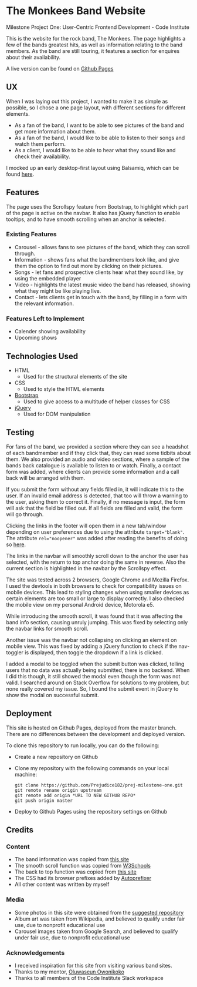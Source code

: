 # The Monkees Band Website

Milestone Project One: User-Centric Frontend Development - Code Institute

This is the website for the rock band, The Monkees. The page highlights a few of the bands greatest hits, as well as information relating to the band members. As the band are still touring, it features a section for enquires about their availability.

A live version can be found on [Github Pages](https://prejudice182.github.io/prej-milestone-one/)

## UX

When I was laying out this project, I wanted to make it as simple as possible, so I chose a one page layout, with different sections for different elements.

- As a fan of the band, I want to be able to see pictures of the band and get more information about them.
- As a fan of the band, I would like to be able to listen to their songs and watch them perform.
- As a client, I would like to be able to hear what they sound like and check their availability.

I mocked up an early desktop-first layout using Balsamiq, which can be found [here](https://github.com/Prejudice182/prej-milestone-one/blob/master/assets/mockups/MilestoneProjectOne.png).

## Features

The page uses the Scrollspy feature from Bootstrap, to highlight which part of the page is active on the navbar. It also has jQuery function to enable tooltips, and to have smooth scrolling when an anchor is selected.

### Existing Features

- Carousel - allows fans to see pictures of the band, which they can scroll through.
- Information - shows fans what the bandmembers look like, and give them the option to find out more by clicking on their pictures.
- Songs - let fans and prospective clients hear what they sound like, by using the embedded player
- Video - highlights the latest music video the band has released, showing what they might be like playing live.
- Contact - lets clients get in touch with the band, by filling in a form with the relevant information.

### Features Left to Implement

- Calender showing availability
- Upcoming shows

## Technologies Used

- HTML
    - Used for the structural elements of the site
- CSS
    - Used to style the HTML elements
- [Bootstrap](https://getbootstrap.com/)
    - Used to give access to a multitude of helper classes for CSS
- [jQuery](https://jquery.com/)
    - Used for DOM manipulation

## Testing

For fans of the band, we provided a section where they can see a headshot of each bandmember and if they click that, they can read some tidbits about them. We also provided an audio and video sections, where a sample of the bands back catalogue is available to listen to or watch. Finally, a contact form was added, where clients can provide some information and a call back will be arranged with them.

If you submit the form without any fields filled in, it will indicate this to the user. If an invalid email address is detected, that too will throw a warning to the user, asking them to correct it. Finally, if no message is input, the form will ask that the field be filled out. If all fields are filled and valid, the form will go through.

Clicking the links in the footer will open them in a new tab/window depending on user preferences due to using the attribute `target="blank"`. The attribute `rel="noopener"` was added after reading the benefits of doing so [here](https://jakearchibald.com/2016/performance-benefits-of-rel-noopener/).

The links in the navbar will smoothly scroll down to the anchor the user has selected, with the return to top anchor doing the same in reverse. Also the current section is highlighted in the navbar by the Scrollspy effect.

The site was tested across 2 browsers, Google Chrome and Mozilla Firefox. I used the devtools in both browsers to check for compatibility issues on mobile devices. This lead to styling changes when using smaller devices as certain elements are too small or large to display correctly. I also checked the mobile view on my personal Android device, Motorola e5.

While introducing the smooth scroll, it was found that it was affecting the band info section, causing unruly jumping. This was fixed by selecting only the navbar links for smooth scroll.

Another issue was the navbar not collapsing on clicking an element on mobile view. This was fixed by adding a jQuery function to check if the nav-toggler is displayed, then toggle the dropdown if a link is clicked.

I added a modal to be toggled when the submit button was clicked, telling users that no data was actually being submitted, there is no backend. When I did this though, it still showed the modal even though the form was not valid. I searched around on Stack Overflow for solutions to my problem, but none really covered my issue. So, I bound the submit event in jQuery to show the modal on successful submit.

## Deployment

This site is hosted on Github Pages, deployed from the master branch. There are no differences between the development and deployed version.

To clone this repository to run locally, you can do the following:

- Create a new repository on Github
- Clone my repository with the following commands on your local machine:

    ```
    git clone https://github.com/Prejudice182/prej-milestone-one.git
    git remote rename origin upstream
    git remote add origin *URL TO NEW GITHUB REPO*
    git push origin master
    ```
    
- Deploy to Github Pages using the repository settings on Github

## Credits

### Content

- The band information was copied from [this site](https://www.fakepersongenerator.com/user-biography-generator)
- The smooth scroll function was copied from [W3Schools](https://www.w3schools.com/howto/howto_css_smooth_scroll.asp)
- The back to top function was copied from [this site](https://codepen.io/matthewcain/pen/ZepbeR)
- The CSS had its browser prefixes added by [Autoprefixer](https://autoprefixer.github.io/)
- All other content was written by myself

### Media

- Some photos in this site were obtained from the [suggested repository](https://github.com/Code-Institute-Org/project-assets)
- Album art was taken from Wikipedia, and believed to qualify under fair use, due to nonprofit educational use
- Carousel images taken from Google Search, and believed to qualify under fair use, due to nonprofit educational use

### Acknowledgements

- I received inspiration for this site from visiting various band sites.
- Thanks to my mentor, [Oluwaseun Owonikoko](https://github.com/seunkoko)
- Thanks to all members of the Code Institute Slack workspace